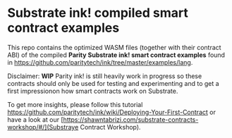 # Substrate ink! compiled smart contract examples

This repo contains the optimized WASM files (together with their contract ABI) of the compiled **Parity Substrate ink! smart contract examples** found in https://github.com/paritytech/ink/tree/master/examples/lang.

Disclaimer: **WIP** Parity ink! is still heavily work in progress so these contracts should only be used for testing and experimenting and to get a first impressionon how smart contracts work on Substrate.

To get more insights, please follow this tutorial https://github.com/paritytech/ink/wiki/Deploying-Your-First-Contract or have a look at our [https://shawntabrizi.com/substrate-contracts-workshop/#/](Substraye Contract Workshop).